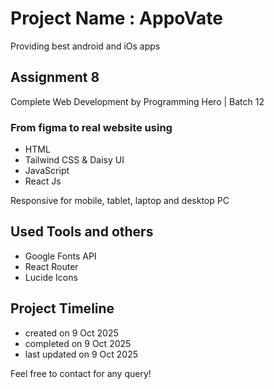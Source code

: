 # Project Name : AppoVate
Providing best android and iOs apps

## Assignment 8
Complete Web Development by Programming Hero | Batch 12


### From figma to real website using
- HTML
- Tailwind CSS & Daisy UI
- JavaScript
- React Js

Responsive for mobile, tablet, laptop and desktop PC

## Used Tools and others
- Google Fonts API
- React Router
- Lucide Icons

## Project Timeline
- created on 9 Oct 2025
- completed on 9 Oct 2025
- last updated on 9 Oct 2025

Feel free to contact for any query!
